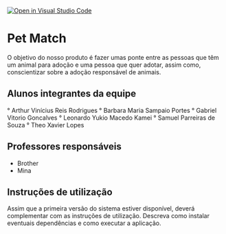 [![Open in Visual Studio Code](https://classroom.github.com/assets/open-in-vscode-c66648af7eb3fe8bc4f294546bfd86ef473780cde1dea487d3c4ff354943c9ae.svg)](https://classroom.github.com/online_ide?assignment_repo_id=7624094&assignment_repo_type=AssignmentRepo)
# Pet Match
O objetivo do nosso produto é fazer umas ponte entre as pessoas que têm um animal para adoção e uma pessoa que quer adotar, assim como, conscientizar sobre a adoção responsável de animais.

## Alunos integrantes da equipe

° Arthur Vinícius Reis Rodrigues
° Barbara Maria Sampaio Portes
° Gabriel Vitorio Goncalves
° Leonardo Yukio Macedo Kamei
° Samuel Parreiras de Souza
° Theo Xavier Lopes

## Professores responsáveis

* Brother
* Mina

## Instruções de utilização

Assim que a primeira versão do sistema estiver disponível, deverá complementar com as instruções de utilização. Descreva como instalar eventuais dependências e como executar a aplicação.
